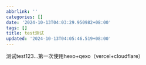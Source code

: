 ```yaml
---
abbrlink: ''
categories: []
date: '2024-10-13T04:03:29.950982+08:00'
tags: []
title: test测试
updated: '2024-10-13T04:05:46.519+08:00'
---
```

测试test123...第一次使用hexo+qexo（vercel+cloudflare）
